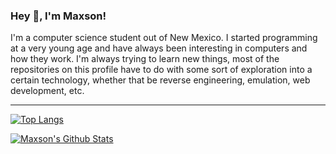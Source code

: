 ### Hey :wave:, I'm Maxson!

I'm a computer science student out of New Mexico. I started programming at a very young age and have always been interesting in computers and how they work. I'm always trying to learn new things, most of the repositories on this profile have to do with some sort of exploration into a certain technology, whether that be reverse engineering, emulation, web development, etc. 

---

[![Top Langs](https://github-readme-stats.vercel.app/api/top-langs/?username=v-maxson&theme=dark)](https://github.com/anuraghazra/github-readme-stats)

[![Maxson's Github Stats](https://github-readme-stats.vercel.app/api?username=v-maxson&count_private=true&show_icons=true&theme=dark&hide_rank=false)](https://github.com/anuraghazra/github-readme-stats)
